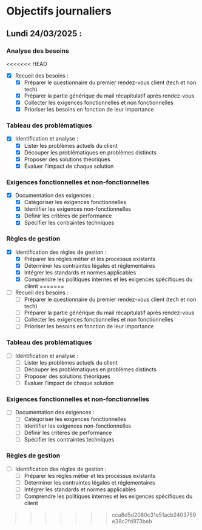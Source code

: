 # Objectifs journaliers

## Lundi 24/03/2025 :

### Analyse des besoins
<<<<<<< HEAD
- [x] Recueil des besoins :
    - [x] Préparer le questionnaire du premier rendez-vous client (tech et non tech)
    - [x] Préparer la partie générique du mail récapitulatif après rendez-vous
    - [x] Collecter les exigences fonctionnelles et non fonctionnelles
    - [x] Prioriser les besoins en fonction de leur importance

### Tableau des problématiques
- [x] Identification et analyse :
    - [x] Lister les problèmes actuels du client
    - [x] Découper les problématiques en problèmes distincts
    - [x] Proposer des solutions théoriques
    - [x] Évaluer l'impact de chaque solution

### Exigences fonctionnelles et non-fonctionnelles
- [x] Documentation des exigences :
    - [x] Catégoriser les exigences fonctionnelles
    - [x] Identifier les exigences non-fonctionnelles
    - [x] Définir les critères de performance
    - [x] Spécifier les contraintes techniques

### Règles de gestion
- [x] Identification des règles de gestion :
    - [x] Préparer les règles métier et les processus existants
    - [x] Déterminer les contraintes légales et réglementaires
    - [x] Intégrer les standards et normes applicables
    - [x] Comprendre les politiques internes et les exigences spécifiques du client
=======
- [ ] Recueil des besoins :
    - [ ] Préparer le questionnaire du premier rendez-vous client (tech et non tech)
    - [ ] Préparer la partie générique du mail récapitulatif après rendez-vous
    - [ ] Collecter les exigences fonctionnelles et non fonctionnelles
    - [ ] Prioriser les besoins en fonction de leur importance

### Tableau des problématiques
- [ ] Identification et analyse :
    - [ ] Lister les problèmes actuels du client
    - [ ] Découper les problématiques en problèmes distincts
    - [ ] Proposer des solutions théoriques
    - [ ] Évaluer l'impact de chaque solution

### Exigences fonctionnelles et non-fonctionnelles
- [ ] Documentation des exigences :
    - [ ] Catégoriser les exigences fonctionnelles
    - [ ] Identifier les exigences non-fonctionnelles
    - [ ] Définir les critères de performance
    - [ ] Spécifier les contraintes techniques

### Règles de gestion
- [ ] Identification des règles de gestion :
    - [ ] Préparer les règles métier et les processus existants
    - [ ] Déterminer les contraintes légales et réglementaires
    - [ ] Intégrer les standards et normes applicables
    - [ ] Comprendre les politiques internes et les exigences spécifiques du client
>>>>>>> cca8d5d2080c31e51acb2403759e38c2fd973beb

